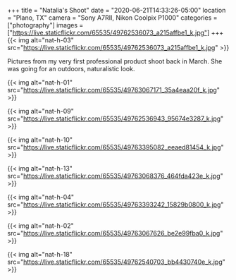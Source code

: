 +++
title = "Natalia's Shoot"
date = "2020-06-21T14:33:26-05:00"
location = "Plano, TX"
camera = "Sony A7RII, Nikon Coolpix P1000"
categories = ["photography"]
images = ["https://live.staticflickr.com/65535/49762536073_a215affbe1_k.jpg"]
+++
{{< img alt="nat-h-03" src="https://live.staticflickr.com/65535/49762536073_a215affbe1_k.jpg" >}}
<!--more-->

Pictures from my very first professional product shoot back in March. She was going for an outdoors, naturalistic look.

{{< img alt="nat-h-01" src="https://live.staticflickr.com/65535/49763067171_35a4eaa20f_k.jpg" >}}

{{< img alt="nat-h-09" src="https://live.staticflickr.com/65535/49762536943_95674e3287_k.jpg" >}}

{{< img alt="nat-h-10" src="https://live.staticflickr.com/65535/49763395082_eeaed81454_k.jpg" >}}

{{< img alt="nat-h-13" src="https://live.staticflickr.com/65535/49763068376_464fda423e_k.jpg" >}}

{{< img alt="nat-h-04" src="https://live.staticflickr.com/65535/49763393242_15829b0800_k.jpg" >}}

{{< img alt="nat-h-02" src="https://live.staticflickr.com/65535/49763067626_be2e99fba0_k.jpg" >}}

{{< img alt="nat-h-18" src="https://live.staticflickr.com/65535/49762540703_bb4430740e_k.jpg" >}}
